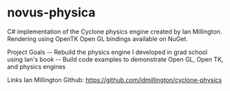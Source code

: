 # novus-physica

C# implementation of the Cyclone physics engine created by Ian Millington. Rendering using OpenTK Open GL bindings available on NuGet. 

Project Goals
  -- Rebuild the physics engine I developed in grad school using Ian's book
  -- Build code examples to demonstrate Open GL, Open TK, and physics engines

Links
Ian Millington Github: https://github.com/idmillington/cyclone-physics


  
  
  

